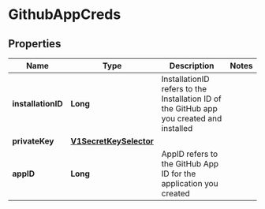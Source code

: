 

# GithubAppCreds

## Properties

Name | Type | Description | Notes
------------ | ------------- | ------------- | -------------
**installationID** | **Long** | InstallationID refers to the Installation ID of the GitHub app you created and installed | 
**privateKey** | [**V1SecretKeySelector**](V1SecretKeySelector.md) |  | 
**appID** | **Long** | AppID refers to the GitHub App ID for the application you created | 



